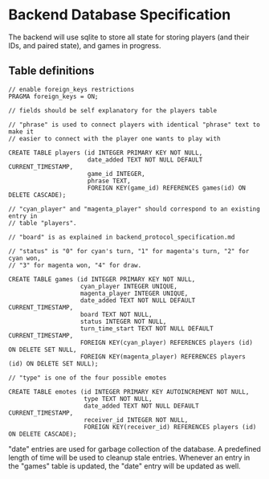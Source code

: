 # Backend Database Specification

The backend will use sqlite to store all state for storing players (and their
IDs, and paired state), and games in progress.

## Table definitions

```
// enable foreign_keys restrictions
PRAGMA foreign_keys = ON;

// fields should be self explanatory for the players table

// "phrase" is used to connect players with identical "phrase" text to make it
// easier to connect with the player one wants to play with

CREATE TABLE players (id INTEGER PRIMARY KEY NOT NULL,
                      date_added TEXT NOT NULL DEFAULT CURRENT_TIMESTAMP,
                      game_id INTEGER,
                      phrase TEXT,
                      FOREIGN KEY(game_id) REFERENCES games(id) ON DELETE CASCADE);

// "cyan_player" and "magenta_player" should correspond to an existing entry in
// table "players".

// "board" is as explained in backend_protocol_specification.md

// "status" is "0" for cyan's turn, "1" for magenta's turn, "2" for cyan won,
// "3" for magenta won, "4" for draw.

CREATE TABLE games (id INTEGER PRIMARY KEY NOT NULL,
                    cyan_player INTEGER UNIQUE,
                    magenta_player INTEGER UNIQUE,
                    date_added TEXT NOT NULL DEFAULT CURRENT_TIMESTAMP,
                    board TEXT NOT NULL,
                    status INTEGER NOT NULL,
                    turn_time_start TEXT NOT NULL DEFAULT CURRENT_TIMESTAMP,
                    FOREIGN KEY(cyan_player) REFERENCES players (id) ON DELETE SET NULL,
                    FOREIGN KEY(magenta_player) REFERENCES players (id) ON DELETE SET NULL);

// "type" is one of the four possible emotes

CREATE TABLE emotes (id INTEGER PRIMARY KEY AUTOINCREMENT NOT NULL,
                     type TEXT NOT NULL,
                     date_added TEXT NOT NULL DEFAULT CURRENT_TIMESTAMP,
                     receiver_id INTEGER NOT NULL,
                     FOREIGN KEY(receiver_id) REFERENCES players (id) ON DELETE CASCADE);
```

"date" entries are used for garbage collection of the database. A predefined
length of time will be used to cleanup stale entries. Whenever an entry in the
"games" table is updated, the "date" entry will be updated as well.
